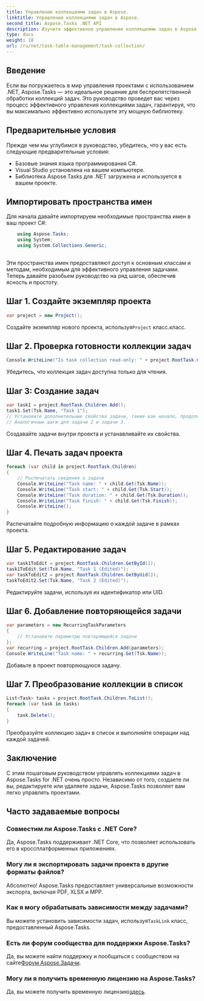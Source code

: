 ```yaml
---
title: Управление коллекциями задач в Aspose.
linktitle: Управление коллекциями задач в Aspose.
second_title: Aspose.Tasks .NET API
description: Изучите эффективное управление коллекциями задач в Aspose.Tasks для .NET. От создания до редактирования — с легкостью освойте управление проектами.
type: docs
weight: 18
url: /ru/net/task-table-management/task-collection/
---
```

## Введение
Если вы погружаетесь в мир управления проектами с использованием .NET, Aspose.Tasks — это идеальное решение для беспрепятственной обработки коллекций задач. Это руководство проведет вас через процесс эффективного управления коллекциями задач, гарантируя, что вы максимально эффективно используете эту мощную библиотеку.
## Предварительные условия
Прежде чем мы углубимся в руководство, убедитесь, что у вас есть следующие предварительные условия:
- Базовые знания языка программирования C#.
- Visual Studio установлена на вашем компьютере.
- Библиотека Aspose.Tasks для .NET загружена и используется в вашем проекте.
## Импортировать пространства имен
Для начала давайте импортируем необходимые пространства имен в ваш проект C#:
```csharp
	using Aspose.Tasks;
    using System;
    using System.Collections.Generic;
    
```
Эти пространства имен предоставляют доступ к основным классам и методам, необходимым для эффективного управления задачами.
Теперь давайте разобьем руководство на ряд шагов, обеспечив ясность и простоту.
## Шаг 1. Создайте экземпляр проекта
```csharp
var project = new Project();
```
 Создайте экземпляр нового проекта, используя`Project` класс.класс.
## Шаг 2. Проверка готовности коллекции задач
```csharp
Console.WriteLine("Is task collection read-only: " + project.RootTask.Children.IsReadOnly);
```
Убедитесь, что коллекция задач доступна только для чтения.
## Шаг 3: Создание задач
```csharp
var task1 = project.RootTask.Children.Add();
task1.Set(Tsk.Name, "Task 1");
// Установите дополнительные свойства задачи, такие как начало, продолжительность и завершение.
// Аналогичные шаги для задачи 2 и задачи 3.
```
Создавайте задачи внутри проекта и устанавливайте их свойства.
## Шаг 4. Печать задач проекта
```csharp
foreach (var child in project.RootTask.Children)
{
    // Распечатать сведения о задаче
    Console.WriteLine("Task name: " + child.Get(Tsk.Name));
    Console.WriteLine("Task start: " + child.Get(Tsk.Start));
    Console.WriteLine("Task duration: " + child.Get(Tsk.Duration));
    Console.WriteLine("Task finish: " + child.Get(Tsk.Finish));
    Console.WriteLine();
}
```
Распечатайте подробную информацию о каждой задаче в рамках проекта.
## Шаг 5. Редактирование задач
```csharp
var task1ToEdit = project.RootTask.Children.GetById(1);
task1ToEdit.Set(Tsk.Name, "Task 1 (Edited)");
var taskToEdit2 = project.RootTask.Children.GetByUid(2);
taskToEdit2.Set(Tsk.Name, "Task 2 (Edited)");
```
Редактируйте задачи, используя их идентификатор или UID.
## Шаг 6. Добавление повторяющейся задачи
```csharp
var parameters = new RecurringTaskParameters
{
    // Установите параметры повторяющейся задачи
};
var recurring = project.RootTask.Children.Add(parameters);
Console.WriteLine("Task name: " + recurring.Get(Tsk.Name));
```
Добавьте в проект повторяющуюся задачу.
## Шаг 7. Преобразование коллекции в список
```csharp
List<Task> tasks = project.RootTask.Children.ToList();
foreach (var task in tasks)
{
    task.Delete();
}
```
Преобразуйте коллекцию задач в список и выполняйте операции над каждой задачей.
## Заключение
С этим пошаговым руководством управлять коллекциями задач в Aspose.Tasks for .NET очень просто. Независимо от того, создаете ли вы, редактируете или удаляете задачи, Aspose.Tasks позволяет вам легко управлять проектами.
## Часто задаваемые вопросы
### Совместим ли Aspose.Tasks с .NET Core?
Да, Aspose.Tasks поддерживает .NET Core, что позволяет использовать его в кроссплатформенных приложениях.
### Могу ли я экспортировать задачи проекта в другие форматы файлов?
Абсолютно! Aspose.Tasks предоставляет универсальные возможности экспорта, включая PDF, XLSX и MPP.
### Как я могу обрабатывать зависимости между задачами?
 Вы можете установить зависимости задач, используя`TaskLink` класс, предоставленный Aspose.Tasks.
### Есть ли форум сообщества для поддержки Aspose.Tasks?
 Да, вы можете найти поддержку и пообщаться с сообществом на сайте[Форум Aspose.Задачи](https://forum.aspose.com/c/tasks/15).
### Могу ли я получить временную лицензию на Aspose.Tasks?
 Да, вы можете получить временную лицензию[здесь](https://purchase.aspose.com/temporary-license/).